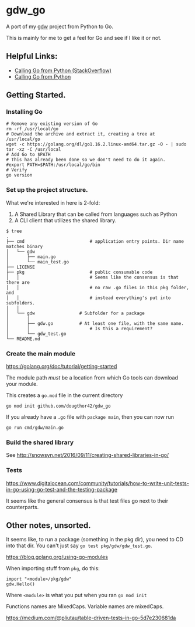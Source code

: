 # gdw_go

A port of my [gdw](https://github.com/dougthor42/gdw) project from
Python to Go.

This is mainly for me to get a feel for Go and see if I like it or not.


## Helpful Links:

+ [Calling Go from Python (StackOverflow)](https://stackoverflow.com/a/56596100/1354930)
+ [Calling Go from Python](https://savorywatt.com/2015/09/18/calling-go-code-from-python-code/)


## Getting Started.


### Installing Go

```shell
# Remove any existing version of Go
rm -rf /usr/local/go
# Download the archive and extract it, creating a tree at /usr/local/go
wget -c https://golang.org/dl/go1.16.2.linux-amd64.tar.gz -O - | sudo tar -xz -C /usr/local
# Add Go to $PATH
# This has already been done so we don't need to do it again.
#export PATH=$PATH:/usr/local/go/bin
# Verify
go version
```


### Set up the project structure.

What we're interested in here is 2-fold:

1.  A Shared Library that can be called from languages such as Python
2.  A CLI client that utilizes the shared library.

```
$ tree
.
├── cmd                         # application entry points. Dir name matches binary
│   └── gdw
│       ├── main.go
│       └── main_test.go
├── LICENSE
├── pkg                         # public consumable code
│   │                           # Seems like the consensus is that there are
│   │                           # no raw .go files in this pkg folder, and
│   │                           # instead everything's put into subfolders.
│   │
│   └── gdw                 # Subfolder for a package
│       │
│       ├── gdw.go          # At least one file, with the same name.
│       │                       # Is this a requirement?
│       └── gdw_test.go
└── README.md
```


### Create the main module

https://golang.org/doc/tutorial/getting-started

The module path *must* be a location from which Go tools can download your
module.

This creates a `go.mod` file in the current directory

```
go mod init github.com/dougthor42/gdw_go
```

If you already have a `.go` file with `package main`, then you can now run

```
go run cmd/gdw/main.go
```


### Build the shared library

See http://snowsyn.net/2016/09/11/creating-shared-libraries-in-go/


### Tests

https://www.digitalocean.com/community/tutorials/how-to-write-unit-tests-in-go-using-go-test-and-the-testing-package

It seems like the general consensus is that test files go next to their
counterparts.




## Other notes, unsorted.

It seems like, to run a package (something in the pkg dir), you need to CD
into that dir. You can't just say `go test pkg/gdw/gdw_test.go`.

https://blog.golang.org/using-go-modules

When importing stuff from `pkg`, do this:

```
import "<module>/pkg/gdw"
gdw.Hello()
```

Where `<module>` is what you put when you ran `go mod init`

Functions names are MixedCaps. Variable names are mixedCaps.

https://medium.com/@pliutau/table-driven-tests-in-go-5d7e230681da
